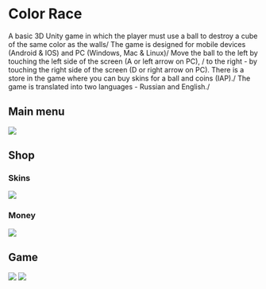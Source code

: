 # Color Race
A basic 3D Unity game in which the player must use a ball to destroy a cube of the same color as the walls/
The game is designed for mobile devices (Android & IOS) and PC (Windows, Mac & Linux)/
Move the ball to the left by touching the left side of the screen (A or left arrow on PC), /
to the right - by touching the right side of the screen (D or right arrow on PC).
There is a store in the game where you can buy skins for a ball and coins (IAP)./ 
The game is translated into two languages - Russian and English./
## Main menu
<img src = "https://i.ibb.co/VtxQnfD/photo-2022-05-31-17-08-20.jpg">

## Shop

### Skins
<img src = "https://i.ibb.co/5FC2Y14/photo-2022-05-31-17-10-30.jpg">

### Money
<img src = "https://i.ibb.co/YkQVvLj/photo-2022-05-31-17-12-18.jpg">

## Game
<img src = "https://i.ibb.co/bLyqBCj/photo-2022-05-31-17-14-30.jpg">
<img src = "https://i.ibb.co/thp9V7X/photo-2022-05-31-17-17-30.jpg">

